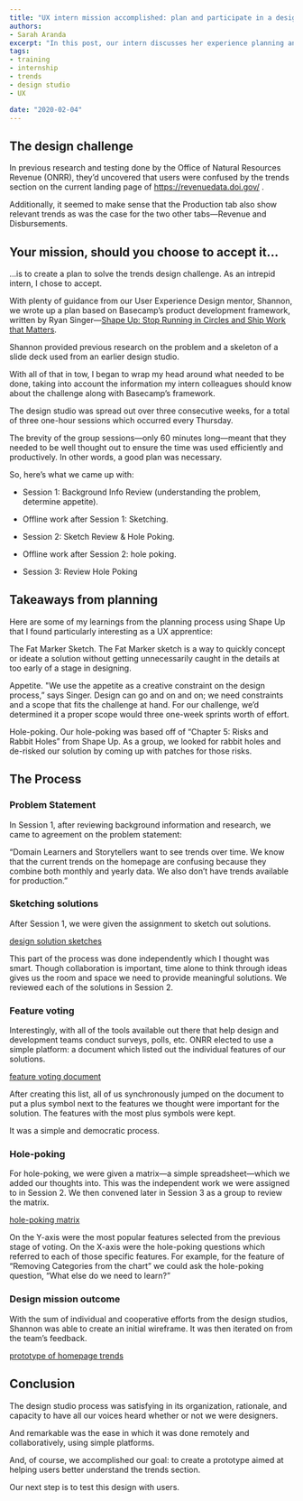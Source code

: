 ```yaml
---
title: "UX intern mission accomplished: plan and participate in a design studio "
authors:
- Sarah Aranda
excerpt: "In this post, our intern discusses her experience planning and participating in a design studio."
tags:
- training
- internship
- trends
- design studio
- UX

date: "2020-02-04"
---
```


## The design challenge

In previous research and testing done by the Office of Natural Resources Revenue (ONRR), they’d uncovered that users were confused by the trends section on the current landing page of https://revenuedata.doi.gov/ .

Additionally, it seemed to make sense that the Production tab also show relevant trends as was the case for the two other tabs—Revenue and Disbursements.

## Your mission, should you choose to accept it…

…is to create a plan to solve the trends design challenge.  As an intrepid intern, I chose to accept.

With plenty of guidance from our User Experience Design mentor, Shannon, we wrote up a plan based on Basecamp’s product development framework, written by Ryan Singer—[Shape Up: Stop Running in Circles and Ship Work that Matters]( https://basecamp.com/shapeup).

Shannon provided previous research on the problem and a skeleton of a slide deck used from an earlier design studio.   

With all of that in tow, I began to wrap my head around what needed to be done, taking into account the information my intern colleagues should know about the challenge along with Basecamp’s framework.

The design studio was spread out over three consecutive weeks, for a total of three one-hour sessions which occurred every Thursday.  

The brevity of the group sessions—only 60 minutes long—meant that they needed to be well thought out to ensure the time was used efficiently and productively. In other words, a good plan was necessary.

So, here’s what we came up with:

* Session 1: Background Info Review (understanding the problem, determine appetite).

* Offline work after Session 1: Sketching.  

* Session 2: Sketch Review & Hole Poking.   

* Offline work after Session 2: hole poking.

* Session 3: Review Hole Poking

## Takeaways from planning

Here are some of my learnings from the planning process using Shape Up that I found particularly interesting as a UX apprentice:

The Fat Marker Sketch.  The Fat Marker sketch is a way to quickly concept or ideate a solution without getting unnecessarily caught in the details at too early of a stage in designing.

Appetite.  "We use the appetite as a creative constraint on the design process,” says Singer.  Design can go and on and on; we need constraints and a scope that fits the challenge at hand.  For our challenge, we’d determined it a proper scope would three one-week sprints worth of effort.

Hole-poking.  Our hole-poking was based off of “Chapter 5: Risks and Rabbit Holes” from Shape Up.  As a group, we looked for rabbit holes and de-risked our solution by coming up with patches for those risks.

## The Process

### Problem Statement

In Session 1, after reviewing background information and research, we came to agreement on the problem statement:

“Domain Learners and Storytellers want to see trends over time. We know that the current trends on the homepage are confusing because they combine both monthly and yearly data.  We also don’t have trends available for production.”

### Sketching solutions

After Session 1, we were given the assignment to sketch out solutions.

<!-- sketches.png goes here -->
[design solution sketches](images/sketches.png "Design solution sketches")

This part of the process was done independently which I thought was smart.  Though collaboration is important, time alone to think through ideas gives us the room and space we need to provide meaningful solutions.  We reviewed each of the solutions in Session 2.

### Feature voting

Interestingly, with all of the tools available out there that help design and development teams conduct surveys, polls, etc. ONRR elected to use a simple platform: a document which listed out the individual features of our solutions.

<!-- feature-voting.png goes here -->
[feature voting document](images/feature-voting.png "Feature voting document")   

After creating this list, all of us synchronously jumped on the document to put a plus symbol next to the features we thought were important for the solution.  The features with the most plus symbols were kept.

It was a simple and democratic process.

### Hole-poking

For hole-poking, we were given a matrix—a simple spreadsheet—which we added our thoughts into.  This was the independent work we were assigned to in Session 2.  We then convened later in Session 3 as a group to review the matrix.

<!-- hole-poking-matrix.png goes here -->
[hole-poking matrix](images/hole-poking-matrix.png "Hole-poking matrix")

On the Y-axis were the most popular features selected from the previous stage of voting.  On the X-axis were the hole-poking questions which referred to each of those specific features.  For example, for the feature of “Removing Categories from the chart” we could ask the hole-poking question, “What else do we need to learn?”

### Design mission outcome

With the sum of individual and cooperative efforts from the design studios, Shannon was able to create an initial wireframe.  It was then iterated on from the team’s feedback.

<!-- homepage-trends.png goes here -->
[prototype of homepage trends](images/homepage-trends.png "Trends wireframe")

## Conclusion

The design studio process was satisfying in its organization, rationale, and capacity to have all our voices heard whether or not we were designers.  

And remarkable was the ease in which it was done remotely and collaboratively, using simple platforms.

And, of course, we accomplished our goal: to create a prototype aimed at helping users better understand the trends section.

Our next step is to test this design with users.
